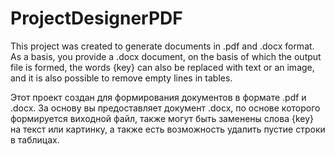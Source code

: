 # ProjectDesignerPDF

This project was created to generate documents in .pdf and .docx format. As a basis, you provide a .docx document, on the basis of which the output file is formed, the words {key} can also be replaced with text or an image, and it is also possible to remove empty lines in tables.

Этот проект создан для формирования документов в формате .pdf и .docx. За основу вы предоставляет документ .docx, по основе которого формируется виходной файл, также могут быть заменены слова {key} на текст или картинку, а также есть возможность удалить пустие строки в таблицах.

